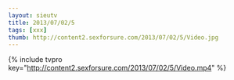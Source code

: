 ```yaml
--- 
layout: sieutv
title: 2013/07/02/5
tags: [xxx]
thumb: http://content2.sexforsure.com/2013/07/02/5/Video.jpg
---
```

{% include tvpro key="http://content2.sexforsure.com/2013/07/02/5/Video.mp4" %} 
